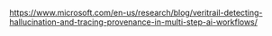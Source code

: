https://www.microsoft.com/en-us/research/blog/veritrail-detecting-hallucination-and-tracing-provenance-in-multi-step-ai-workflows/